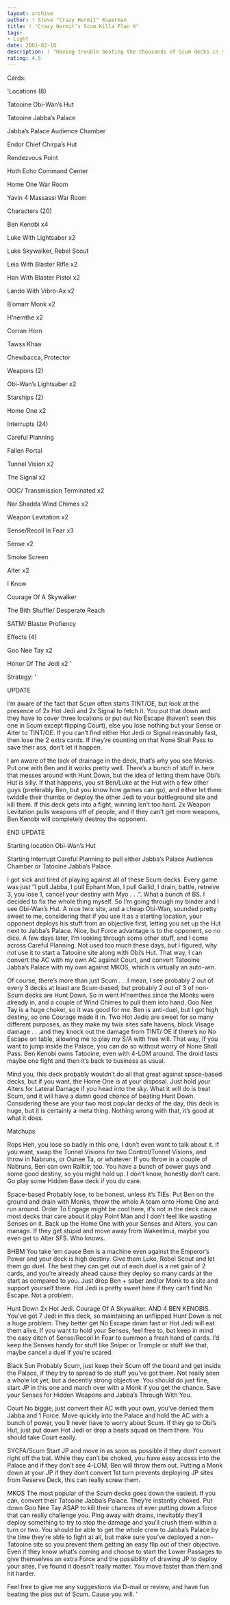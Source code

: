 ```yaml
---
layout: archive
author: ! Steve "Crazy Hermit" Kuperman
title: ! "Crazy Hermit’s Scum Killa Plan X"
tags:
- Light
date: 2001-02-18
description: ! "Having trouble beating the thousands of Scum decks in your locals? Play this deck and you own Scum."
rating: 4.5
---
```

Cards: 

'Locations (8)

Tatooine Obi-Wan’s Hut

Tatooine Jabba’s Palace

Jabba’s Palace Audience Chamber

Endor Chief Chirpa’s Hut

Rendezvous Point

Hoth Echo Command Center

Home One War Room

Yavin 4 Massassi War Room


Characters (20)

Ben Kenobi x4

Luke With Lightsaber x2

Luke Skywalker, Rebel Scout

Leia With Blaster Rifle x2

Han With Blaster Pistol x2

Lando With Vibro-Ax x2

B’omarr Monk x2

H’nemthe x2

Corran Horn

Tawss Khaa

Chewbacca, Protector


Weapons (2)

Obi-Wan’s Lightsaber x2


Starships (2)

Home One x2


Interrupts (24)

Careful Planning

Fallen Portal

Tunnel Vision x2

The Signal x2

OOC/ Transmission Terminated x2

Nar Shadda Wind Chimes x2

Weapon Levitation x2

Sense/Recoil In Fear x3

Sense x2

Smoke Screen 

Alter x2

I Know

Courage Of A Skywalker

The Bith Shuffle/ Desperate Reach

SATM/ Blaster Profiency


Effects (4)

Goo Nee Tay x2

Honor Of The Jedi x2 '

Strategy: '

UPDATE

I’m aware of the fact that Scum often starts TINT/OE, but look at the presence of 2x Hot Jedi and 2x Signal to fetch it. You put that down and they have to cover three locations or put out No Escape (haven’t seen this one in Scum except flipping Court), else you lose nothing but your Sense or Alter to TINT/OE. If you can’t find either Hot Jedi or Signal reasonably fast, then lose the 2 extra cards. If they’re counting on that None Shall Pass to save their ass, don’t let it happen.


I am aware of the lack of drainage in the deck, that’s why you see Monks. Put one with Ben and it works pretty well. There’s a bunch of stuff in here that messes around with Hunt Down, but the idea of letting them have Obi’s Hut is silly. If that happens, you sit Ben/Luke at the Hut with a few other guys (preferably Ben, but you know how games can go), and either let them twiddle their thumbs or deploy the other Jedi to your battleground site and kill them. If this deck gets into a fight, winning isn’t too hard. 2x Weapon Levitation pulls weapons off of people, and if they can’t get more weapons, Ben Kenobi will completely destroy the opponent. 


END UPDATE


Starting location Obi-Wan’s Hut

Starting Interrupt Careful Planning to pull either Jabba’s Palace Audience Chamber or Tatooine Jabba’s Palace.


I got sick and tired of playing against all of these Scum decks. Every game was just ”I pull Jabba, I pull Ephant Mon, I pull Gailid, I drain, battle, retreive 3, you lose 1, cancel your destiny with Myo . . .”. What a bunch of BS. I decided to fix the whole thing myself. So I’m going through my binder and I see Obi-Wan’s Hut. A nice twix site, and a cheap Obi-Wan, sounded pretty sweet to me, considering that if you use it as a starting location, your opponent deploys his stuff from an objective first, letting you set up the Hut next to Jabba’s Palace. Nice, but Force advantage is to the opponent, so no dice. A few days later, I’m looking through some other stuff, and I come across Careful Planning. Not used too much these days, but I figured, why not use it to start a Tatooine site along with Obi’s Hut. That way, I can convert the AC with my own AC against Court, and convert Tatooine Jabba’s Palace with my own against MKOS, which is virtually an auto-win. 


Of course, there’s more than just Scum . . .I mean, I see probably 2 out of every 3 decks at least are Scum-based, but probably 2 out of 3 of non-Scum decks are Hunt Down. So in went H’nemthes since the Monks were already in, and a couple of Wind Chimes to pull them into hand. Goo Nee Tay is a huge choker, so it was good for me. Ben is anti-duel, but I got high destiny, so one Courage made it in. Two Hot Jedis are sweet for so many different purposes, as they make my twix sites safe havens, block Visage damage . . .and they knock out the damage from TINT/ OE if there’s no No Escape on table, allowing me to play my S/A with free will. That way, if you want to jump inside the Palace, you can do so without worry of None Shall Pass. Ben Kenobi owns Tatooine, even with 4-LOM around. The droid lasts maybe one fight and then it’s back to business as usual.


Mind you, this deck probably wouldn’t do all that great against space-based decks, but if you want, the Home One is at your disposal. Just hold your Alters for Lateral Damage if you head into the sky. What it will do is beat Scum, and it will have a damn good chance of beating Hunt Down. Considering these are your two most popular decks of the day, this deck is huge, but it is certainly a meta thing. Nothing wrong with that, it’s good at what it does.


Matchups


Rops Heh, you lose so badly in this one, I don’t even want to talk about it. If you want, swap the Tunnel Visions for two Control/Tunnel Visions, and throw in Nabruns, or Ounee Ta, or whatever. If you throw in a couple of Nabruns, Ben can own Ralltiir, too. You have a bunch of power guys and some good destiny, so you might hold up. I don’t know, honestly don’t care. Go play some Hidden Base deck if you do care.


Space-based Probably lose, to be honest, unless it’s TIEs. Put Ben on the ground and drain with Monks, throw the whole A team onto Home One and run around. Order To Engage might be cool here, it’s not in the deck cause most decks that care about it play Point Man and I don’t feel like wasting Senses on it. Back up the Home One with your Senses and Alters, you can manage. If they get stupid and move away from Wakeelmui, maybe you even get to Alter SFS. Who knows.


BHBM You take ’em cause Ben is a machine even against the Emperor’s Power and your deck is high destiny. Give them Luke, Rebel Scout and let them go duel. The best they can get out of each duel is a net gain of 2 cards, and you’re already ahead cause they deploy so many cards at the start as compared to you. Just drop Ben + saber and/or Monk to a site and support yourself there. Hot Jedi is pretty sweet here if they can’t find No Escape. Not a problem.


Hunt Down 2x Hot Jedi. Courage Of A Skywalker. AND 4 BEN KENOBIS. You’ve got 7 Jedi in this deck, so maintaining an unflipped Hunt Down is not a huge problem. They better get No Escape down fast or Hot Jedi will eat them alive. If you want to hold your Senses, feel free to, but keep in mind the easy ditch of Sense/Recoil In Fear to summon a fresh hand of cards. I’d keep the Senses handy for stuff like Sniper or Trample or stuff like that, maybe cancel a duel if you’re scared. 


Black Sun Probably Scum, just keep their Scum off the board and get inside the Palace, if they try to spread to do stuff you’ve got them. Not really seen a whole lot yet, but a decently strong objective. You should do just fine, start JP in this one and march over with a Monk if you get the chance. Save your Senses for Hidden Weapons and Jabba’s Through With You.


Court No biggie, just convert their AC with your own, you’ve denied them Jabba and 1 Force. Move quickly into the Palace and hold the AC with a bunch of power, you’ll never have to worry about Scum. If they go to Obi’s Hut, just put down Hot Jedi or drop a beats squad on them there. You should take Court easily.


SYCFA/Scum Start JP and move in as soon as possible if they don’t convert right off the bat. While they can’t be choked, you have easy access into the Palace and if they don’t see 4-LOM, Ben will throw them out. Putting a Monk down at your JP if they don’t convert 1st turn prevents deploying JP sites from Reserve Deck, this can really screw them.


MKOS The most popular of the Scum decks goes down the easiest. If you can, convert their Tatooine Jabba’s Palace. They’re instantly choked. Put down Goo Nee Tay ASAP to kill their chances of ever putting down a force that can really challenge you. Ping away with drains, inevitably they’ll deploy something to try to stop the damage and you’ll crush them within a turn or two. You should be able to get the whole crew to Jabba’s Palace by the time they’re able to fight at all, but make sure you’ve deployed a non-Tatooine site so you prevent them getting an easy flip out of their objective. Even if they know what’s coming and choose to start the Lower Passages to give themselves an extra Force and the possibility of drawing JP to deploy your sites, I’ve found it doesn’t really matter. You move faster than them and hit harder.


Feel free to give me any suggestions via D-mail or review, and have fun beating the piss out of Scum. Cause you will.     '